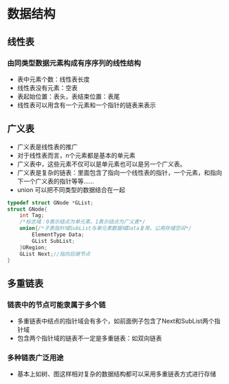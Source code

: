 # 数据结构
## 线性表
### 由同类型数据元素构成有序序列的线性结构
- 表中元素个数：线性表长度
- 线性表没有元素：空表
- 表起始位置：表头，表结束位置：表尾
- 线性表可以用含有一个元素和一个指针的链表来表示
## 广义表
- 广义表是线性表的推广
- 对于线性表而言，n个元素都是基本的单元素
- 广义表中，这些元素不仅可以是单元素也可以是另一个广义表。
- 广义表是复杂的链表：里面包含了指向一个线性表的指针，一个元素，和指向下一个广义表的指针等等......
- union 可以把不同类型的数据结合在一起
```c
typedef struct GNode *GList;
struct GNode{
    int Tag;
    /*标志域：0表示结点为单元素，1表示结点为广义表*/
    union{/*子表指针域SubList与单元素数据域Data复用，公用存储空间*/
        ElementType Data;
        GList SubList;
    }URegion;
    GList Next;//指向后继节点
}
```
## 多重链表
### 链表中的节点可能隶属于多个链
- 多重链表中结点的指针域会有多个，如前面例子包含了Next和SubList两个指针域
- 包含两个指针域的链表不一定是多重链表：如双向链表
### 多种链表广泛用途
- 基本上如树、图这样相对复杂的数据结构都可以采用多重链表方式进行存储
